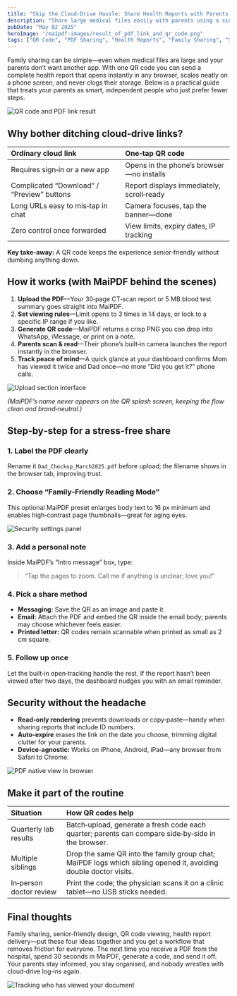 ```yaml
---
title: "Skip the Cloud‑Drive Hassle: Share Health Reports with Parents via a Single QR Code"
description: "Share large medical files easily with parents using a single QR code. No apps, no sign-ins, just instant browser access."
pubDate: "May 02 2025"
heroImage: "/maipdf-images/result_of_pdf_link_and_qr_code.png"
tags: ["QR Code", "PDF Sharing", "Health Reports", "Family Sharing", "Senior Friendly"]
---
```


Family sharing can be simple—even when medical files are large and your parents don’t want another app. With one QR code you can send a complete health report that opens instantly in any browser, scales neatly on a phone screen, and never clogs their storage. Below is a practical guide that treats your parents as smart, independent people who just prefer fewer steps.

![QR code and PDF link result](/maipdf-images/result_of_pdf_link_and_qr_code.png)

## Why bother ditching cloud‑drive links?

| Ordinary cloud link                     | One‑tap QR code                             |
| :-------------------------------------- | :------------------------------------------ |
| Requires sign‑in or a new app           | Opens in the phone’s browser—no installs    |
| Complicated “Download” / “Preview” buttons | Report displays immediately, scroll‑ready   |
| Long URLs easy to mis‑tap in chat       | Camera focuses, tap the banner—done         |
| Zero control once forwarded             | View limits, expiry dates, IP tracking      |

**Key take‑away:** A QR code keeps the experience senior‑friendly without dumbing anything down.

## How it works (with MaiPDF behind the scenes)

1.  **Upload the PDF**—Your 30‑page CT‑scan report or 5 MB blood test summary goes straight into MaiPDF.
2.  **Set viewing rules**—Limit opens to 3 times in 14 days, or lock to a specific IP range if you like.
3.  **Generate QR code**—MaiPDF returns a crisp PNG you can drop into WhatsApp, iMessage, or print on a note.
4.  **Parents scan & read**—Their phone’s built‑in camera launches the report instantly in the browser.
5.  **Track peace of mind**—A quick glance at your dashboard confirms Mom has viewed it twice and Dad once—no more “Did you get it?” phone calls.

![Upload section interface](/maipdf-images/upload_section.png)

*(MaiPDF’s name never appears on the QR splash screen, keeping the flow clean and brand‑neutral.)*

## Step‑by‑step for a stress‑free share

### 1. Label the PDF clearly
Rename it `Dad_Checkup_March2025.pdf` before upload; the filename shows in the browser tab, improving trust.

### 2. Choose “Family‑Friendly Reading Mode”
This optional MaiPDF preset enlarges body text to 16 px minimum and enables high‑contrast page thumbnails—great for aging eyes.

![Security settings panel](/maipdf-images/security_setting.png)

### 3. Add a personal note
Inside MaiPDF’s “Intro message” box, type:

> “Tap the pages to zoom. Call me if anything is unclear; love you!”

### 4. Pick a share method

*   **Messaging:** Save the QR as an image and paste it.
*   **Email:** Attach the PDF and embed the QR inside the email body; parents may choose whichever feels easier.
*   **Printed letter:** QR codes remain scannable when printed as small as 2 cm square.

### 5. Follow up once
Let the built‑in open‑tracking handle the rest. If the report hasn’t been viewed after two days, the dashboard nudges you with an email reminder.

## Security without the headache

*   **Read‑only rendering** prevents downloads or copy‑paste—handy when sharing reports that include ID numbers.
*   **Auto‑expire** erases the link on the date you choose, trimming digital clutter for your parents.
*   **Device‑agnostic:** Works on iPhone, Android, iPad—any browser from Safari to Chrome.

![PDF native view in browser](/maipdf-images/pdf_native_view_on_ui.png)

## Make it part of the routine

| Situation               | How QR codes help                                                                                                |
| :---------------------- | :--------------------------------------------------------------------------------------------------------------- |
| Quarterly lab results   | Batch‑upload, generate a fresh code each quarter; parents can compare side‑by‑side in the browser.             |
| Multiple siblings       | Drop the same QR into the family group chat; MaiPDF logs which sibling opened it, avoiding double doctor visits. |
| In‑person doctor review | Print the code; the physician scans it on a clinic tablet—no USB sticks needed.                                  |

## Final thoughts

Family sharing, senior‑friendly design, QR code viewing, health report delivery—put these four ideas together and you get a workflow that removes friction for everyone. The next time you receive a PDF from the hospital, spend 30 seconds in MaiPDF, generate a code, and send it off. Your parents stay informed, you stay organised, and nobody wrestles with cloud‑drive log‑ins again.

![Tracking who has viewed your document](/maipdf-images/check_pdf_open_result.png)